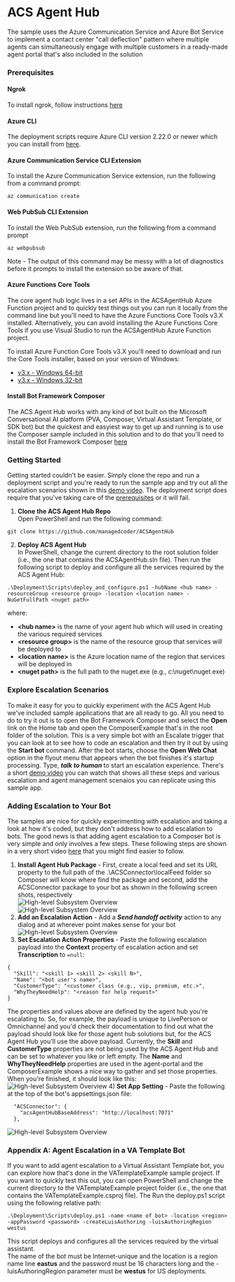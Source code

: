 # ACS Agent Hub
The sample uses the Azure Communication Service and Azure Bot Service to implement a
contact center "call deflection" pattern where multiple agents can simultaneously engage 
with multiple customers in a ready-made agent portal that's also included in the solution

### <a name="Prerequisites"></a>Prerequisites

#### Ngrok
To install ngrok, follow instructions [here](https://ngrok.com/download)

#### Azure CLI
The deployment scripts require Azure CLI version 2.22.0 or newer which you can install from [here](
https://docs.microsoft.com/en-us/cli/azure/install-azure-cli-windows?tabs=azure-cli).

#### Azure Communication Service CLI Extension

To install the Azure Communication Service extension, run the following from a command prompt:
```
az communication create
```
#### Web PubSub CLI Extension
To install the Web PubSub extension, run the following from a command prompt
```
az webpubsub
```
Note - The output of this command may be messy with a lot of diagnostics before it prompts to
install the extension so be aware of that.

#### Azure Functions Core Tools
The core agent hub logic lives in a set APIs in the ACSAgentHub Azure Function project and to quickly
test things out you can run it locally from the command line but you'll need to have the Azure 
Functions Core Tools v3.X installed.  Alternatively, you can avoid installing the Azure Functions Core
Tools if you use Visual Studio to run the ACSAgentHub Azure Function project.

To install Azure Function Core Tools v3.X you'll need to download and run the Core Tools installer, based on your version of Windows:

* [v3.x - Windows 64-bit](https://go.microsoft.com/fwlink/?linkid=2135274)
* [v3.x - Windows 32-bit](https://go.microsoft.com/fwlink/?linkid=2135275)

#### Install Bot Framework Composer
The ACS Agent Hub works with any kind of bot built on the Microsoft Conversational AI platform (PVA, Composer, 
Virtual Assistant Template, or SDK bot) but the quickest and easyiest way to get up and running is to use the
Composer sample included in this solution and to do that you'll need to install the Bot Framework Composer
[here](https://docs.microsoft.com/en-us/composer/install-composer?tabs=windows)

### <a name="GettingStarted"></a>Getting Started

Getting started couldn't be easier.  Simply clone the repo and run a deployment script and you're ready
to run the sample app and try out all the escalation scenarios shown in this [demo video](http://add-demo-here).
The deployment script does require that you've taking care of the [prerequisites](#Prerequisites) or it will fail.

1) **Clone the ACS Agent Hub Repo**  
Open PowerShell and run the following command:
```
git clone https://github.com/managedcoder/ACSAgentHub
```
2) **Deploy ACS Agent Hub**  
In PowerShell, change the current directory to the root solution folder (i.e., the one
that contains the ACSAgentHub.sln file). Then run the following script to deploy and
configure all the services required by the ACS Agent Hub:
```
.\Deployment\Scripts\deploy_and_configure.ps1 -hubName <hub name> -resourceGroup <resource group> -location <location name> -NuGetFullPath <nuget path>
```
where:
- **\<hub name>** is the name of your agent hub which will used in creating the various
required services
- **\<resource group>** is the name of the resource group that services will be deployed to
- **\<location name>** is the Azure location name of the region that services will be deployed in
- **\<nuget path>** is the full path to the nuget.exe (e.g., c:\nuget\nuget.exe)

### <a name="ExploreEscalationScenarios"></a>Explore Escalation Scenarios
To make it easy for you to quickly experiment with the ACS Agent Hub we've included sample applications that are all
ready to go.  All you need to do to try it out is to open the Bot Framework Composer and select the **Open** link on
the Home tab and open the ComposerExample that's in the root folder of the solution. This is a very simple bot with 
an Escalate trigger that you can look at to see how to code an escalation and then try it out by using the 
**Start bot** command.  After the bot starts, choose the **Open Web Chat** option in the flyout menu that appears
when the bot finishes it's startup processing.  Type, _**talk to human**_ to start an escalation experience.  There's
a short [demo video](http://add-demo-here) you can watch that shows all these steps and various escalation and agent
management scenaios you can replicate using this sample app.

### <a name="AddingEscalationToYourBot"></a>Adding Escalation to Your Bot
The samples are nice for quickly experimenting with escalation and taking a look at how it's coded, but they don't 
address how to add escalation to bots.  The good news is that adding agent escalation to a Composer bot is very 
simple and only involves a few steps.  These following steps are shown in a very short video [here](http://adding-escalation-=video)
that you might find easier to follow.
1) **Install Agent Hub Package** - First, create a local feed and set its URL property to the full path of the
.\ACSConnector\localFeed folder so Composer will know where find the package and second, add the ACSConnector package
to your bot as shown in the following screen shots, respectively<br>
![High-level Subsystem Overview](doc/CreatingLocalFeed.png)<br>
![High-level Subsystem Overview](doc/InstallingACSConnector.png)
2) **Add an Escalation Action** - Add a _**Send handoff activity**_ action to any dialog and at wherever point makes
sense for your bot<br> 
![High-level Subsystem Overview](doc/EscalateAction.png)
3) **Set Escalation Action Properties** - Paste the following escalation payload into the **Context** property of escalation action and set **Transcription**
to ```=null```:<br>
```
{
  "Skill": "<skill 1> <skill 2> <skill N>",
  "Name": "<bot user's name>",
  "CustomerType": "<customer class (e.g., vip, premium, etc.>",
  "WhyTheyNeedHelp": "<reason for help request>"
}
```
The properties and values above are defined by the agent hub you're escalating to.  So, for example, the payload
is unique to LivePerson or Omnichannel and you'd check their documentation to find out what the payload should
look like for those agent hub solutions but, for the ACS Agent Hub you'll use the above payload.  Currently, 
the **Skill** and **CustomerType** properties are not being used by the ACS Agent Hub and can be set to whatever
you like or left empty.  The **Name** and **WhyTheyNeedHelp** properties are used in the agent-portal and the 
ComposerExample shows a nice way to gather and set those properties.  When you're finished, it should look like
this:<br>
![High-level Subsystem Overview](doc/EscalationProperties.png)
4) **Set App Setting** - Paste the following at the top of the bot's appsettings.json file:<br>
```
  "ACSConnector": {
    "acsAgentHubBaseAddress": "http://localhost:7071"
  },
```
![High-level Subsystem Overview](doc/AppSettings.png)

### <a name="AddingAgentEscalationToNewOrExistingBot"></a>Appendix A: Agent Escalation in a VA Template Bot
If you want to add agent escalation to a Virtual Assistant Template bot, you can explore
how that's done in the VATemplateExample sample project.  If you want to quickly test this
out, you can open PowerShell and change the current directory to the VATemplateExample 
project folder (i.e., the one that contains the VATemplateExample.csproj file).  The Run
the deploy.ps1 script using the following relative path:
```
.\Deployment\Scripts\deploy.ps1 -name <name of bot> -location <region> -appPassword <password> -createLuisAuthoring -luisAuthoringRegion westus
```
This script deploys and configures all the services required by the virtual assistant.  
The name of the bot must be Internet-unique and the location is a region name 
line **eastus** and the password must be 16 characters long and the -luisAuthoringRegion
parameter must be **westus** for US deployments.